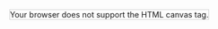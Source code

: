 <!DOCTYPE html>
<html>
<body>

<canvas id="myCanvas" width="500" height="500" style="border:1px solid #d3d3d3;">
Your browser does not support the HTML canvas tag.</canvas>

<script>
var c = document.getElementById("myCanvas");
var ctx = c.getContext("2d");
o= 500
i= 62.5

for (let x = 0; x <= o; x += i) {
  ctx.moveTo(x, 0);
  ctx.lineTo(x, o);
  
  ctx.moveTo(0, x);
  ctx.lineTo(o, x);
ctx.stroke();
}
</script>
</body>
</html>
